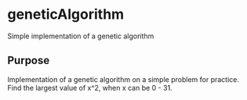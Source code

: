 # geneticAlgorithm
Simple implementation of a genetic algorithm

## Purpose
Implementation of a genetic algorithm on a simple problem for practice.
Find the largest value of x^2, when x can be 0 - 31.
